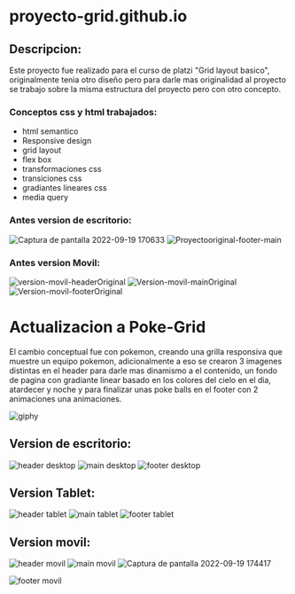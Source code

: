 # proyecto-grid.github.io

## Descripcion:
Este proyecto fue realizado para el curso de platzi "Grid layout basico", originalmente tenia otro diseño pero para darle mas originalidad al proyecto se trabajo sobre la misma estructura del proyecto pero con otro concepto.

### Conceptos css y html trabajados:
- html semantico
- Responsive design
- grid layout
- flex box
- transformaciones css
- transiciones css
- gradiantes lineares css
- media query

### Antes version de escritorio: 

![Captura de pantalla 2022-09-19 170633](https://user-images.githubusercontent.com/81447464/191116672-d150e9c9-a465-420b-8c4b-635ea116fe58.png)
![Proyectooriginal-footer-main](https://user-images.githubusercontent.com/81447464/191116318-b312f625-08c4-40d2-b8ec-f2b283dc253a.png)


### Antes version Movil:
![version-movil-headerOriginal](https://user-images.githubusercontent.com/81447464/191115870-e3935879-40bc-44f3-839e-40dc44e3f763.png)
![Version-movil-mainOriginal](https://user-images.githubusercontent.com/81447464/191115848-3f8a11ff-93d4-48b9-bd32-58e43a64031b.png)
![Version-movil-footerOriginal](https://user-images.githubusercontent.com/81447464/191115812-9b3b5dfe-4978-434d-a4b7-cb69c3c9883b.png)

# Actualizacion a Poke-Grid 
El cambio conceptual fue con pokemon, creando una grilla responsiva que muestre un equipo pokemon, adicionalmente a eso se crearon 3 
imagenes distintas en el header para darle mas dinamismo a el contenido, un fondo de pagina con gradiante linear basado en los colores del cielo 
en el dia, atardecer y noche y para finalizar unas poke balls en el footer con 2 animaciones una animaciones.

![giphy](https://user-images.githubusercontent.com/81447464/191118507-a7eab091-fce0-4b7e-811f-2df5dfb3f620.gif)

## Version de escritorio: 
![header desktop](https://user-images.githubusercontent.com/81447464/191124026-441b44b3-90bd-4378-b336-46e77de259ad.png)
![main desktop](https://user-images.githubusercontent.com/81447464/191124030-ba6ceb9f-6306-42ee-9f5a-c8029f61141f.png)
![footer desktop](https://user-images.githubusercontent.com/81447464/191124038-8886592f-601a-46ab-af57-d4a03b1d2d5e.png)

## Version Tablet:

![header tablet](https://user-images.githubusercontent.com/81447464/191124467-ba7b35bb-b9c1-4536-86ac-10f8829921b1.png)
![main tablet](https://user-images.githubusercontent.com/81447464/191124475-4d19f0e3-9379-4550-a6bd-00bf978b3603.png)
![footer tablet](https://user-images.githubusercontent.com/81447464/191124482-cda7de64-5e75-407a-94a2-ffc50b81e666.png)

## Version movil:

![header movil](https://user-images.githubusercontent.com/81447464/191124968-7c65c8e2-100d-4d4a-8b50-a3d0c6393d82.png)
![main movil](https://user-images.githubusercontent.com/81447464/191124977-28ef4a18-eb2a-47e5-9154-8192483f1563.png)
![Captura de pantalla 2022-09-19 174417](https://user-images.githubusercontent.com/81447464/191125368-4f58c567-71ff-44a2-af34-4681d77d1e17.png)

![footer movil](https://user-images.githubusercontent.com/81447464/191124981-2bf2728c-9fec-4630-aa50-44cdde372994.png)



